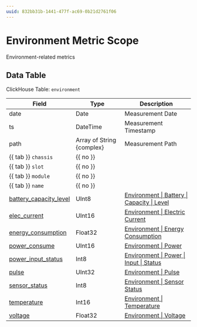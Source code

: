 ```yaml
---
uuid: 832bb31b-1441-477f-ac69-0b21d2761f06
---
```

# Environment Metric Scope

Environment-related metrics

## Data Table

ClickHouse Table: `environment`

Field | Type | Description
--- | --- | ---
date | Date | Measurement Date
ts | DateTime | Measurement Timestamp
path | Array of String {complex} | Measurement Path
{{ tab }} `chassis` | {{ no }} | 
{{ tab }} `slot` | {{ no }} | 
{{ tab }} `module` | {{ no }} | 
{{ tab }} `name` | {{ no }} | 
[battery_capacity_level](../types/environment/battery/capacity/level.md) | UInt8 | [Environment \| Battery \| Capacity \| Level](../types/environment/battery/capacity/level.md)
[elec_current](../types/environment/electric-current.md) | UInt16 | [Environment \| Electric Current](../types/environment/electric-current.md)
[energy_consumption](../types/environment/energy-consumption.md) | Float32 | [Environment \| Energy Consumption](../types/environment/energy-consumption.md)
[power_consume](../types/environment/power.md) | UInt16 | [Environment \| Power](../types/environment/power.md)
[power_input_status](../types/environment/power/input/status.md) | Int8 | [Environment \| Power \| Input \| Status](../types/environment/power/input/status.md)
[pulse](../types/environment/pulse.md) | UInt32 | [Environment \| Pulse](../types/environment/pulse.md)
[sensor_status](../types/environment/sensor-status.md) | Int8 | [Environment \| Sensor Status](../types/environment/sensor-status.md)
[temperature](../types/environment/temperature.md) | Int16 | [Environment \| Temperature](../types/environment/temperature.md)
[voltage](../types/environment/voltage.md) | Float32 | [Environment \| Voltage](../types/environment/voltage.md)
